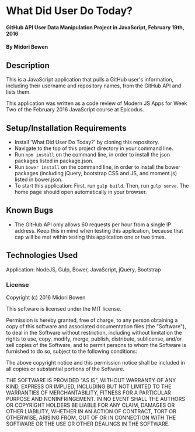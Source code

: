 # What Did User Do Today?

#### GitHub API User Data Manipulation Project in JavaScript, February 19th, 2016

#### By Midori Bowen

## Description

This is a JavaScript application that pulls a GitHub user's information, including their username and repository names, from the GitHub API and lists them.

This application was written as a code review of Modern JS Apps for Week Two of the February 2016 JavaScript course at Epicodus.

## Setup/Installation Requirements

* Install 'What Did User Do Today?' by cloning this repository.
* Navigate to the top of this project directory in your command line.
* Run `npm install` on the command line, in order to install the json packages listed in package.json.
* Run `bower install` on the command line, in order to install the bower packages (including jQuery, bootstrap CSS and JS, and moment.js) listed in bower.json.
* To start this application: First, run `gulp build`. Then, run `gulp serve`. The home page should open automatically in your browser.

## Known Bugs

* The GitHub API only allows 60 requests per hour from a single IP address. Keep this in mind when testing this application, because that cap will be met within testing this application one or two times.

## Technologies Used

Application: NodeJS, Gulp, Bower, JavaScript, jQuery, Bootstrap

### License

Copyright (c) 2016 Midori Bowen

This software is licensed under the MIT license.

Permission is hereby granted, free of charge, to any person obtaining a copy of this software and associated documentation files (the "Software"), to deal in the Software without restriction, including without limitation the rights to use, copy, modify, merge, publish, distribute, sublicense, and/or sell copies of the Software, and to permit persons to whom the Software is furnished to do so, subject to the following conditions:

The above copyright notice and this permission notice shall be included in all copies or substantial portions of the Software.

THE SOFTWARE IS PROVIDED "AS IS", WITHOUT WARRANTY OF ANY KIND, EXPRESS OR IMPLIED, INCLUDING BUT NOT LIMITED TO THE WARRANTIES OF MERCHANTABILITY, FITNESS FOR A PARTICULAR PURPOSE AND NONINFRINGEMENT. IN NO EVENT SHALL THE AUTHORS OR COPYRIGHT HOLDERS BE LIABLE FOR ANY CLAIM, DAMAGES OR OTHER LIABILITY, WHETHER IN AN ACTION OF CONTRACT, TORT OR OTHERWISE, ARISING FROM, OUT OF OR IN CONNECTION WITH THE SOFTWARE OR THE USE OR OTHER DEALINGS IN THE SOFTWARE.
